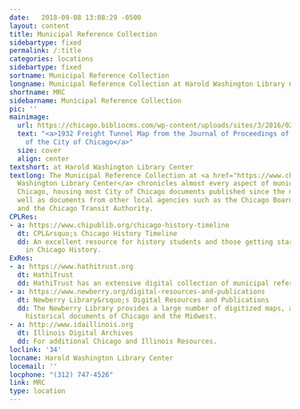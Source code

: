 ```yaml
---
date:   2018-09-08 13:08:29 -0500
layout: content
title: Municipal Reference Collection
sidebartype: fixed
permalink: /:title
categories: locations
sidebartype: fixed
sortname: Municipal Reference Collection
longname: Municipal Reference Collection at Harold Washington Library Center
shortname: MRC
sidebarname: Municipal Reference Collection
pic: ''
mainimage:
  url: https://chicago.bibliocms.com/wp-content/uploads/sites/3/2016/02/Freight-Tunnel-Map.jpg
  text: "<a>1932 Freight Tunnel Map from the Journal of Proceedings of the City Council
    of the City of Chicago</a>"
  size: cover
  align: center
textshort: at Harold Washington Library Center
textlong: The Municipal Reference Collection at <a href="https://www.chipublib.org/locations/34">Harold
  Washington Library Center</a> chronicles almost every aspect of municipal life in
  Chicago, housing most City of Chicago documents published since the mid-1800s as
  well as documents from other local agencies such as the Chicago Board of Education
  and the Chicago Transit Authority.
CPLRes:
- a: https://www.chipublib.org/chicago-history-timeline
  dt: CPL&rsquo;s Chicago History Timeline
  dd: An excellent resource for history students and those getting started on research
    in Chicago History.
ExRes:
- a: https://www.hathitrust.org
  dt: HathiTrust
  dd: HathiTrust has an extensive digital collection of municipal reference content.
- a: https://www.newberry.org/digital-resources-and-publications
  dt: Newberry Library&rsquo;s Digital Resources and Publications
  dd: The Newberry Library provides a large number of digitized maps, as well as general
    historical documents of Chicago and the Midwest.
- a: http://www.idaillinois.org
  dt: Illinois Digital Archives
  dd: For additional Chicago and Illinois Resources.
loclink: '34'
locname: Harold Washington Library Center
locemail: ''
locphone: "(312) 747-4526"
link: MRC
type: location
---
```

